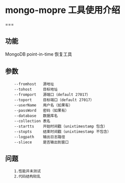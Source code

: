 # mongo-mopre 工具使用介绍
===


## 功能
 MongoDB point-in-time 恢复工具

## 参数
		--fromhost   源地址
		--tohost     目标地址
		--fromport   源端口（default 27017）
		--toport     目标端口（default 27017）
		--userName   用户名（如果有）
		--passWord   密码（如果有）
		--database   数据库名
		--collection 表名 
		--startts    开始时间戳（unixtimestamp 包含） 
		--stopts     结束时间戳（unixtimestamp 不包含） 
		--logpath    输出日志路径
		--sliece     是否输出到窗口 


## 问题
		1.性能并未测试
		2.代码结构较乱 
